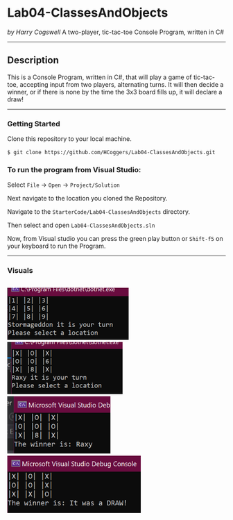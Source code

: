 # Lab04-ClassesAndObjects
*by Harry Cogswell*
A two-player, tic-tac-toe Console Program, written in C#

----

## Description
This is a Console Program, written in C#, that will play a game of tic-tac-toe, accepting
input from two players, alternating turns. It will then decide a winner, or if there is
none by the time the 3x3 board fills up, it will declare a draw!

---

### Getting Started
Clone this repository to your local machine.

```
$ git clone https://github.com/HCoggers/Lab04-ClassesAndObjects.git
```

### To run the program from Visual Studio:
Select ```File``` -> ```Open``` -> ```Project/Solution```

Next navigate to the location you cloned the Repository.

Navigate to the ```StarterCode/Lab04-ClassesAndObjects``` directory.

Then select and open ```Lab04-ClassesAndObjects.sln```

Now, from Visual studio you can press the green play button or ```Shift-f5``` on your keyboard to run the Program.

---

### Visuals
<img src="Assets/FirstTurn.PNG" alt="First Turn" height="120"/> <img src="Assets/Penultimate.PNG" alt="Almost Done" height="120"/>  
<img src="Assets/WinnerWinner.PNG" alt="Raxy Won" height="132"/> <img src="Assets/CatsGame.PNG" alt="It's a Draw" height="132"/>
---
